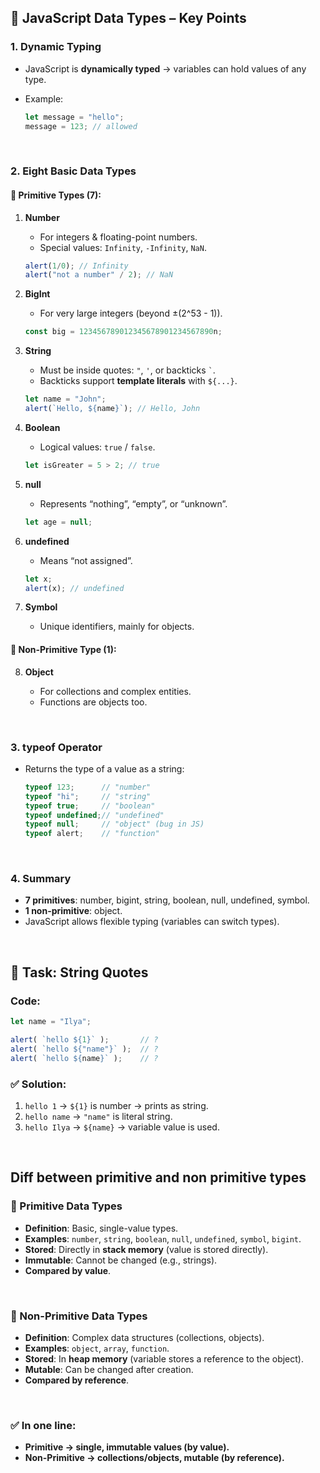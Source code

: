 
## 📌 JavaScript Data Types – Key Points

### 1. **Dynamic Typing**

* JavaScript is **dynamically typed** → variables can hold values of any type.
* Example:

  ```js
  let message = "hello";
  message = 123; // allowed
  ```

<br>

### 2. **Eight Basic Data Types**

#### 🔹 Primitive Types (7):

1. **Number**

   * For integers & floating-point numbers.
   * Special values: `Infinity`, `-Infinity`, `NaN`.

   ```js
   alert(1/0); // Infinity
   alert("not a number" / 2); // NaN
   ```

2. **BigInt**

   * For very large integers (beyond ±(2^53 - 1)).

   ```js
   const big = 123456789012345678901234567890n;
   ```

3. **String**

   * Must be inside quotes: `"`, `'`, or backticks `` ` ``.
   * Backticks support **template literals** with `${...}`.

   ```js
   let name = "John";
   alert(`Hello, ${name}`); // Hello, John
   ```

4. **Boolean**

   * Logical values: `true` / `false`.

   ```js
   let isGreater = 5 > 2; // true
   ```

5. **null**

   * Represents “nothing”, “empty”, or “unknown”.

   ```js
   let age = null;
   ```

6. **undefined**

   * Means “not assigned”.

   ```js
   let x;
   alert(x); // undefined
   ```

7. **Symbol**

   * Unique identifiers, mainly for objects.

#### 🔹 Non-Primitive Type (1):

8. **Object**

   * For collections and complex entities.
   * Functions are objects too.

<br>

### 3. **typeof Operator**

* Returns the type of a value as a string:

  ```js
  typeof 123;      // "number"
  typeof "hi";     // "string"
  typeof true;     // "boolean"
  typeof undefined;// "undefined"
  typeof null;     // "object" (bug in JS)
  typeof alert;    // "function"
  ```

<br>

### 4. **Summary**

* **7 primitives**: number, bigint, string, boolean, null, undefined, symbol.
* **1 non-primitive**: object.
* JavaScript allows flexible typing (variables can switch types).

<br>

## 📝 Task: String Quotes

### Code:

```js
let name = "Ilya";

alert( `hello ${1}` );       // ?
alert( `hello ${"name"}` );  // ?
alert( `hello ${name}` );    // ?
```

### ✅ Solution:

1. `hello 1` → `${1}` is number → prints as string.
2. `hello name` → `"name"` is literal string.
3. `hello Ilya` → `${name}` → variable value is used.

<br>

## Diff between primitive and non primitive types

### 🔹 Primitive Data Types

* **Definition**: Basic, single-value types.
* **Examples**: `number`, `string`, `boolean`, `null`, `undefined`, `symbol`, `bigint`.
* **Stored**: Directly in **stack memory** (value is stored directly).
* **Immutable**: Cannot be changed (e.g., strings).
* **Compared by value**.

<br>

### 🔹 Non-Primitive Data Types

* **Definition**: Complex data structures (collections, objects).
* **Examples**: `object`, `array`, `function`.
* **Stored**: In **heap memory** (variable stores a reference to the object).
* **Mutable**: Can be changed after creation.
* **Compared by reference**.

<br>

### ✅ **In one line**:
- **Primitive → single, immutable values (by value).**
- **Non-Primitive → collections/objects, mutable (by reference).**
